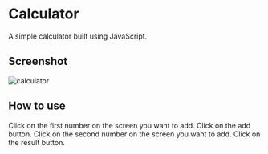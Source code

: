 # Calculator
A simple calculator built using JavaScript. 

## Screenshot

![calculator](https://user-images.githubusercontent.com/105359768/167986115-a756daa4-8f95-4123-90e2-a5d1163cd749.png)

## How to use

Click on the first number on the screen you want to add. 
Click on the add button.
Click on the second number on the screen you want to add. 
Click on the result button. 

